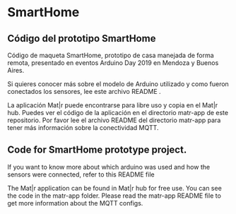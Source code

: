 # SmartHome

## Código del prototipo SmartHome

Código de maqueta SmartHome, prototipo de casa manejada de forma remota, presentado en eventos Arduino Day 2019 en Mendoza y Buenos Aires.

Si quieres conocer más sobre el modelo de Arduino utilizado y como fueron conectados los sensores, lee este archivo README .

La aplicación Mat|r puede encontrarse para libre uso y copia en el Mat|r hub. Puedes ver el código de la aplicación en el directorio matr-app de este repositorio. Por favor lee el archivo README del directorio matr-app para tener más información sobre la conectividad MQTT.


## Code for SmartHome prototype project. 

If you want to know more about which arduino was used and how the sensors were connected, refer to this README file

The Mat|r application can be found in Mat|r hub for free use. You can see the code in the matr-app folder. Please read the matr-app README file to get more information about the MQTT configs.








